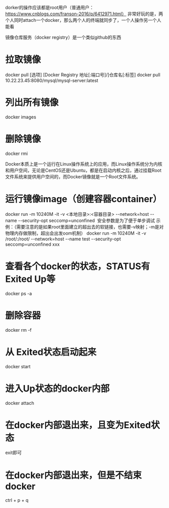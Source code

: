 dorker的操作应该都是root用户（普通用户：https://www.cnblogs.com/franson-2016/p/6412971.html）
非常好玩的是，两个人同时attach一个docker，那么两个人的终端就同步了，一个人操作另一个人能看

镜像仓库服务（docker registry）是一个类似github的东西

# 拉取镜像
docker pull [选项] [Docker Registry 地址[:端口号]/]仓库名[:标签]
docker pull 10.22.23.45:8080/mysql/mysql-server:latest

# 列出所有镜像
docker images

# 删除镜像
docker rmi <image ID>

Docker本质上是一个运行在Linux操作系统上的应用，而Linux操作系统分为内核和用户空间，无论是CentOS还是Ubuntu，都是在启动内核之后，通过挂载Root文件系统来提供用户空间的，而Docker镜像就是一个Root文件系统。
# 运行镜像image（创建容器container）
docker run -m 10240M -it -v <本地目录>:<容器目录> --network=host --name <NAMES> --security-opt seccomp=unconfined <IMAGE ID> 安全参数是为了便于单步调试
示例：（需要注意的是如果root里面建立的超出去的软链接，也需要-v映射；-m是对物理内存做限制，超出会出发oom机制）
docker run -m 10240M -it -v /root/:/root/ --network=host --name test --security-opt seccomp=unconfined xxx

# 查看各个docker的状态，STATUS有 Exited Up等
docker ps -a

# 删除容器
docker rm -f <CONTAINER ID>

# 从 Exited状态启动起来
docker start <CONTAINER ID>

# 进入Up状态的docker内部
docker attach <CONTAINER ID>

# 在docker内部退出来，且变为Exited状态
exit即可

# 在docker内部退出来，但是不结束docker
ctrl + p + q